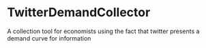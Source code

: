 TwitterDemandCollector
======================

A collection tool for economists using the fact that twitter presents a demand curve for information